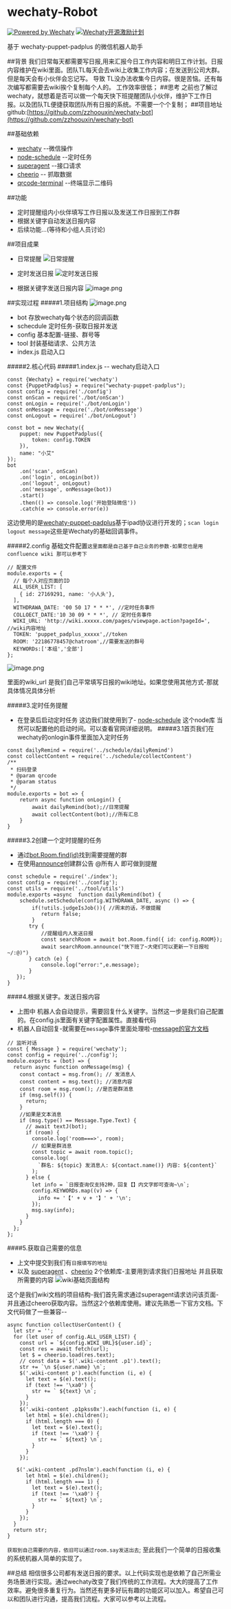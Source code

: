 # wechaty-Robot

[![Powered by Wechaty](https://img.shields.io/badge/Powered%20By-Wechaty-green.svg)](https://github.com/chatie/wechaty)
[![Wechaty开源激励计划](https://img.shields.io/badge/Wechaty-开源激励计划-green.svg)](https://github.com/juzibot/Welcome/wiki/Everything-about-Wechaty)

基于 wechaty-puppet-padplus 的微信机器人助手



##背景
我们日常每天都需要写日报,用来汇报今日工作内容和明日工作计划。日报内容维护在wiki里面。团队TL每天会去wiki上收集工作内容；在发送到公司大群。但是每天会有小伙伴会忘记写。 导致 TL没办法收集今日内容。很是苦恼。还有每次编写都需要去wiki挨个复制每个人的。 工作效率很低；
##思考
之前也了解过wechaty，就想着是否可以做一个每天快下班提醒团队小伙伴，维护下工作日报。以及团队TL便捷获取团队所有日报的系统。不需要一个个复制；
##项目地址
github:[https://github.com/zzhoouxin/wechaty-bot](https://github.com/zzhoouxin/wechaty-bot)


##基础依赖
- [wechaty](https://github.com/wechaty/wechaty)  --微信操作
- [node-schedule](https://github.com/node-schedule/node-schedule) --定时任务
- [superagent](https://github.com/visionmedia/superagent) --接口请求
- [cheerio](https://github.com/cheeriojs/cheerio#readme) -- 抓取数据
- [qrcode-terminal](https://github.com/gtanner/qrcode-terminal) --终端显示二维码

##功能
- 定时提醒组内小伙伴填写工作日报以及发送工作日报到工作群
- 根据关键字自动发送日报内容
-  后续功能...(等待和小组人员讨论)

##项目成果
- 日常提醒
![日常提醒](https://upload-images.jianshu.io/upload_images/7078301-f10068182c7ce0a0.png?imageMogr2/auto-orient/strip%7CimageView2/2/w/330)
- 定时发送日报
![定时发送日报](https://upload-images.jianshu.io/upload_images/7078301-4af74bb5c0ea1991.png?imageMogr2/auto-orient/strip%7CimageView2/2/w/340)

- 根据关键字发送日报内容
![image.png](https://upload-images.jianshu.io/upload_images/7078301-6b92349444b82c24.png?imageMogr2/auto-orient/strip%7CimageView2/2/w/340)




##实现过程
#####1.项目结构
![image.png](https://upload-images.jianshu.io/upload_images/7078301-b1b1b9855a417e80.png?imageMogr2/auto-orient/strip%7CimageView2/2/w/340)
- bot 存放wechaty每个状态的回调函数
- schecdule 定时任务-获取日报并发送
- config 基本配置-链接、群号等
- tool 封装基础请求、公共方法
- index.js 启动入口


#####2.核心代码
#####1.index.js -- wechaty启动入口
```
const {Wechaty} = require('wechaty')
const {PuppetPadplus} = require("wechaty-puppet-padplus");
const config = require('./config')
const onScan = require('./bot/onScan')
const onLogin = require('./bot/onLogin')
const onMessage = require('./bot/onMessage')
const onLogout = require('./bot/onLogout')

const bot = new Wechaty({
    puppet: new PuppetPadplus({
        token: config.TOKEN
    }),
    name: "小艾"
});
bot
    .on('scan', onScan)
    .on('login', onLogin(bot))
    .on('logout', onLogout)
    .on('message', onMessage(bot))
    .start()
    .then(() => console.log('开始登陆微信'))
    .catch(e => console.error(e))
```
这边使用的是[wechaty-puppet-padplus](https://github.com/wechaty/wechaty-puppet-padplus#readme)基于ipad协议进行开发的；`scan login logout message`这些是Wechaty的基础回调事件。

#####2.config  基础文件配置`这里面都是自己基于自己业务的参数-如果您也是用confluence wiki 那可以参考下`
```
// 配置文件
module.exports = {
  // 每个人对应页面的ID
  ALL_USER_LIST: [
    { id: 27169291, name: '小人头'},
  ],
  WITHDRAWA_DATE: '00 50 17 * * *', //定时任务事件
  COLLOECT_DATE:'10 30 09 * * *', // 定时任务事件
  WIKI_URL: 'http://wiki.xxxxx.com/pages/viewpage.action?pageId=', //wiki内容地址
  TOKEN: 'puppet_padplus_xxxxx',//token
  ROOM: '22186778457@chatroom',//需要发送的群号
  KEYWORDs:['本组','全部']
};
```
![image.png](https://upload-images.jianshu.io/upload_images/7078301-06e3a9ed05e322d6.png?imageMogr2/auto-orient/strip%7CimageView2/2/w/340)

里面的wiki_url 是我们自己平常填写日报的wiki地址。如果您使用其他方式-那就具体情况具体分析

#####3.定时任务提醒
- 在登录后启动定时任务
这边我们就使用到了- [node-schedule](https://github.com/node-schedule/node-schedule) 这个node库  当然可以配置他的启动时间。可以查看官网详细说明。
#####3.1首页我们在wechaty的onlogin事件里面加入定时任务
```
const dailyRemind = require('../schedule/dailyRemind')
const collectContent = require('../schedule/collectContent')
/**
 * 扫码登录
 * @param qrcode
 * @param status
 */
module.exports = bot => {
    return async function onLogin() {
        await dailyRemind(bot);//日常提醒
        await collectContent(bot);//所有汇总
    }
}

```
#####3.2创建一个定时提醒的任务
- 通过[bot.Room.find(id)](https://wechaty.js.org/v/zh/api/room#room-find-query-promise-less-than-room-greater-than)找到需要提醒的群
- 在使用[announce](https://wechaty.js.org/v/zh/api/room#room-announce-text-promise-less-than-void-or-string-greater-than)创建群公告 @所有人 即可做到提醒

```
const schedule = require('./index');
const config = require('../config');
const utils = require('../tool/utils')
module.exports =async  function dailyRemind(bot) {
    schedule.setSchedule(config.WITHDRAWA_DATE, async () => {
        if(!utils.judgeIsJob()){ //周末的话，不做提醒
           return false;
        }
       try {
           //提醒组内人发送日报
           const searchRoom = await bot.Room.find({ id: config.ROOM});
           await searchRoom.announce("快下班了~大佬们可以更新一下日报啦~/:@)")
       } catch (e) {
           console.log("error:",e.message);
       }
   });
}
```
####4.根据关键字。发送日报内容
- 上图中 机器人会自动提示，需要回复什么关键字。当然这一步是我们自己配置的。在config.js里面有关键字配置属性。直接看代码
- 机器人自动回复-就需要在`message`事件里面处理啦-[message的官方文档](https://wechaty.js.org/v/zh/api/message)

```
// 监听对话
const { Message } = require('wechaty');
const config = require('../config');
module.exports = (bot) => {
  return async function onMessage(msg) {
    const contact = msg.from(); // 发消息人
    const content = msg.text(); //消息内容
    const room = msg.room(); //是否是群消息
    if (msg.self()) {
      return;
    }
    //如果是文本消息
    if (msg.type() == Message.Type.Text) {
      // await textJ(bot);
      if (room) {
        console.log('room===>', room);
        // 如果是群消息
        const topic = await room.topic();
        console.log(
          `群名: ${topic} 发消息人: ${contact.name()} 内容: ${content}`
        );
      } else {
        let info = `日报查询仅支持2种，回复【】内文字即可查询~\n`;
        config.KEYWORDs.map((v) => {
          info += '【' + v + '】' + '\n';
        });
        msg.say(info);
      }
    }
  };
};
```

####5.获取自己需要的信息
- 上文中提交到我们有`日报填写的地址`
- 以及 [superagent](https://github.com/visionmedia/superagent) 、[cheerio](https://github.com/cheeriojs/cheerio#readme) 2个依赖库-主要用到请求我们日报地址 并且获取所需要的内容
![wiki基础页面结构](https://upload-images.jianshu.io/upload_images/7078301-14ae5594244e7afd.png?imageMogr2/auto-orient/strip%7CimageView2/2/w/340)

这个是我们wiki文档的项目结构-我们首先需求通过superagent请求访问该页面-并且通过cheero获取内容。当然这2个依赖库使用。建议先熟悉一下官方文档。下文代码做了一些兼容--
```
async function collectUserContent() {
  let str = '';
  for (let user of config.ALL_USER_LIST) {
    const url = `${config.WIKI_URL}${user.id}`;
    const res = await fetch(url);
    let $ = cheerio.load(res.text);
    // const data = $('.wiki-content .p1').text();
    str += `\n ${user.name} \n`;
    $('.wiki-content p').each(function (i, e) {
      let text = $(e).text();
      if (text !== '\xa0') {
        str += ` ${text} \n`;
      }
    });
    $('.wiki-content .p1pkss0x').each(function (i, e) {
      let html = $(e).children();
      if (html.length === 0) {
        let text = $(e).text();
        if (text !== '\xa0') {
          str += ` ${text} \n`;
        }
      }
    });
 
   $('.wiki-content .pd7nslm').each(function (i, e) {
      let html = $(e).children();
      if (html.length === 1) {
        let text = $(e).text();
        if (text !== '\xa0') {
          str += ` ${text} \n`;
        }
      }
    });
  }
  return str;
}
```
`获取到自己需要的内容，依旧可以通过room.say发送出去`;
至此我们一个简单的日报收集的系统机器人简单的实现了。

##总结
相信很多公司都有发送日报的要求。以上代码实现也是依赖了自己所需业务场景进行实现。通过wechaty改变了我们传统的工作流程。大大的提高了工作效率。避免很多重复行为。当然还有更多好玩有趣的功能区可以加入。希望自己可以和团队进行沟通，提高我们流程。大家可以参考以上流程。







